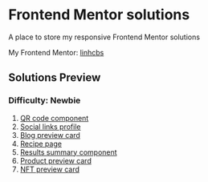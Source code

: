 # Frontend Mentor solutions
A place to store my responsive Frontend Mentor solutions

My Frontend Mentor: [linhcbs](https://www.frontendmentor.io/profile/linhcbs)

## Solutions Preview

### Difficulty: Newbie
1. [QR code component](https://linhcbs.github.io/Frontend-Mentor-solutions/qr-code-component-main/)
2. [Social links profile](https://linhcbs.github.io/Frontend-Mentor-solutions/social-links-profile-main/)
3. [Blog preview card](https://linhcbs.github.io/Frontend-Mentor-solutions/blog-preview-card-main)
4. [Recipe page](https://linhcbs.github.io/Frontend-Mentor-solutions/recipe-page-main)
5. [Results summary component](https://linhcbs.github.io/Frontend-Mentor-solutions/results-summary-component-main)
6. [Product preview card](https://linhcbs.github.io/Frontend-Mentor-solutions/product-preview-card-component-main)
7. [NFT preview card](https://linhcbs.github.io/Frontend-Mentor-solutions/nft-preview-card-component-main)